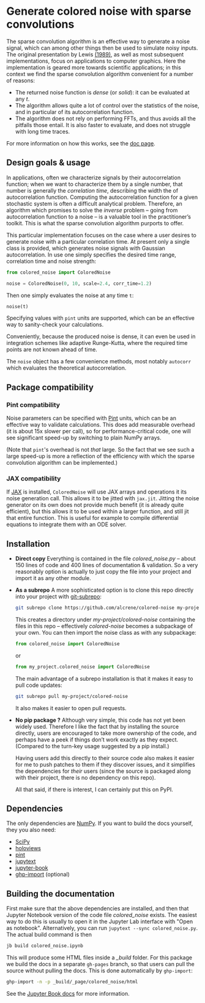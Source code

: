 # Generate colored noise with sparse convolutions

The sparse convolution algorithm is an effective way to generate a noise signal, which can among other things then be used to simulate noisy inputs. The original presentation by Lewis [(1989)](https://doi.org/doi:10.1145/74333.74360), as well as most subsequent implementations, focus on applications to computer graphics. Here the implementation is geared more towards scientific applications; in this context we find the sparse convolution algorithm convenient for a number of reasons:
- The returned noise function is *dense* (or *solid*): it can be evaluated at any *t*.
- The algorithm allows quite a lot of control over the statistics of the noise, and in particular of its autocorrelation function.
- The algorithm does not rely on performing FFTs, and thus avoids all the pitfalls those entail.
  It is also faster to evaluate, and does not struggle with long time traces.

For more information on how this works, see the [doc page](https://alcrene.github.io/colored-noise).

## Design goals & usage

In applications, often we characterize signals by their autocorrelation function; when we want to characterize them by a single number, that number is generally the *correlation time*, describing the width the of autocorrelation function. Computing the autocorrelation function for a given stochastic system is often a difficult analytical problem. Therefore, an algorithm which promises to solve the *inverse* problem – going from autocorrelation function to a noise – is a valuable tool in the practitioner’s toolkit. This is what the sparse convolution algorithm purports to offer.

This particular implementation focuses on the case where a user desires to generate noise with a particular correlation time. At present only a single class is provided, which generates noise signals with Gaussian autocorrelation. In use one simply specifies the desired time range, correlation time and noise strength:

```python
from colored_noise import ColoredNoise

noise = ColoredNoise(0, 10, scale=2.4, corr_time=1.2)
```

Then one simply evaluates the noise at any time `t`:

```python
noise(t)
```

Specifying values with `pint` units are supported, which can be an effective way to sanity-check your calculations.

Conveniently, because the produced noise is dense, it can even be used in integration schemes like adaptive Runge-Kutta, where the required time points are not known ahead of time.

The `noise` object has a few convenience methods, most notably `autocorr` which evaluates the theoretical autocorrelation.

## Package compatibility

### Pint compatibility

Noise parameters can be specified with [Pint](https://pint.readthedocs.io) units, which can be an effective way to validate calculations. This does add measurable overhead (it is about 15x slower per call), so for performance-critical code, one will see significant speed-up by switching to plain NumPy arrays.

(Note that `pint`'s overhead is not *that* large. So the fact that we see such a large speed-up is more a reflection of the efficiency with which the sparse convolution algorithm can be implemented.)

### JAX compatibility

If [JAX](https://jax.readthedocs.io) is installed, `ColoredNoise` will use JAX arrays and operations it its noise generation call. This allows it to be jitted with `jax.jit`.
Jitting the noise generator on its own does not provide much benefit (it is already quite efficient), but this allows it to be used within a larger function, and still jit that entire function. This is useful for example to compile differential equations to integrate them with an ODE solver.

## Installation

- **Direct copy**
  Everything is contained in the file *colored_noise.py* – about 150 lines of code and 400 lines of documentation & validation. So a very reasonably option is actually to just copy the file into your project and import it as any other module.

- **As a subrepo**
  A more sophisticated option is to clone this repo directly into your project with [git-subrepo](https://github.com/ingydotnet/git-subrepo):

  ```bash
  git subrepo clone https://github.com/alcrene/colored-noise my-project/colored-noise`
  ```

  This creates a directory under *my-project/colored-noise* containing the files in this repo – effectively *colored-noise* becomes a subpackage of your own. You can then import the noise class as with any subpackage:
  
  ```python
  from colored_noise import ColoredNoise
  ```

  or
  
  ```python
  from my_project.colored_noise import ColoredNoise
  ```

  The main advantage of a subrepo installation is that it makes it easy to pull code updates:

  ```bash
  git subrepo pull my-project/colored-noise
  ```

  It also makes it easier to open pull requests.

- **No pip package ?**
  Although very simple, this code has not yet been widely used. Therefore I like the fact that by installing the source directly, users are encouraged to take more ownership of the code, and perhaps have a peek if things don’t work exactly as they expect. (Compared to the turn-key usage suggested by a pip install.)

  Having users add this directly to their source code also makes it easier for me to push patches to them if they discover issues, and it simplifies the dependencies for *their* users (since the source is packaged along with their project, there is no dependency on this repo).

  All that said, if there is interest, I can certainly put this on PyPI.


## Dependencies

The only dependencies are [NumPy](https://numpy.org). If you want to build the docs yourself, they you also need:

- [SciPy](https://scipy.org)
- [holoviews](https://holoviews.org/)
- [pint](https://pint.readthedocs.io)
- [jupytext]()
- [jupyter-book](https://jupyterbook.org)
- [ghp-import](https://github.com/davisp/ghp-import)  (optional)

## Building the documentation

First make sure that the above dependencies are installed, and then that Jupyter Notebook version of the code file *colored_noise* exists. The easiest way to do this is usually to open it in the Jupyter Lab interface with "Open as notebook". Alternatively, you can run `jupytext --sync colored_noise.py`.
The actual build command is then

```bash
jb build colored_noise.ipynb
```

This will produce some HTML files inside a *_build* folder. For this package we build the docs in a separate `gh-pages` branch, so that users can pull the source without pulling the docs. This is done automatically by `ghp-import`:

```bash
ghp-import -n -p _build/_page/colored_noise/html
```

See the [Jupyter Book docs](https://jupyterbook.org/en/stable/basics/building/index.html) for more information.